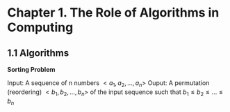 # Chapter 1. The Role of Algorithms in Computing

## 1.1 Algorithms

**Sorting Problem**

Input: A sequence of n numbers $`<a_1, a_2, ... , a_n>`$
Ouput: A permutation (reordering) $`<b_1, b_2, ... , b_n>`$ of the input sequence such that 
$`b_1 \leq b_2 \leq ... \leq b_n`$


